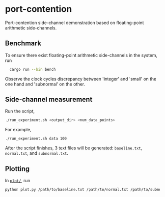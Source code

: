 # port-contention
Port-contention side-channel demonstration based on floating-point arithmetic side-channels.
## Benchmark
To ensure there exist floating-point arithmetic side-channels in the system, run
```bash
  cargo run --bin bench
```
Observe the clock cycles discrepancy between 'integer' and 'small' on the one hand and 'subnormal' on the other.
## Side-channel measurement
Run the script,
```bash
./run_experiment.sh <output_dir> <num_data_points>
```
For example,
```bash
./run_experiment.sh data 100
```
After the script finishes, 3 text files will be generated: `baseline.txt`, `normal.txt`, and `subnormal.txt`.

## Plotting
In [`plot/`](plot), run
```bash
python plot.py /path/to/baseline.txt /path/to/normal.txt /path/to/subnormal.txt
```

